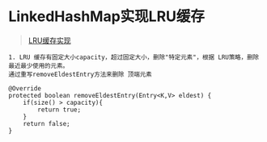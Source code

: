 # LinkedHashMap实现LRU缓存
> [LRU缓存实现](./src/main/java/sample/collection/linkedhashmap/LRU.java)

```
1. LRU 缓存有固定大小capacity，超过固定大小，删除"特定元素"，根据 LRU策略，删除最近最少使用的元素。
通过重写removeEldestEntry方法来删除 顶端元素
```
```
@Override
protected boolean removeEldestEntry(Entry<K,V> eldest) {
    if(size() > capacity){
        return true;
    }
    return false;
}
```
